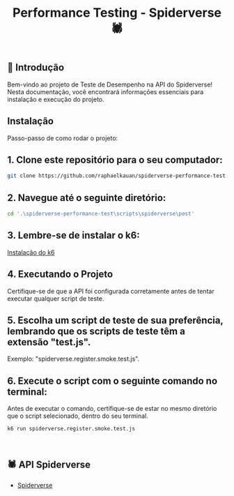<div align="center">
  <h1 style="display: inline-block; vertical-align: middle;">Performance Testing - Spiderverse 🕷️</h1>
</div>

## 📄 Introdução

Bem-vindo ao projeto de Teste de Desempenho na API do Spiderverse! Nesta documentação, você encontrará informações essenciais para instalação e execução do projeto.

## Instalação

Passo-passo de como rodar o projeto:

## 1. Clone este repositório para o seu computador:

```bash
git clone https://github.com/raphaelkauan/spiderverse-performance-test.git
```

## 2. Navegue até o seguinte diretório:

```bash
cd '.\spiderverse-performance-test\scripts\spiderverse\post'
```

## 3. Lembre-se de instalar o k6:

<a href="https://k6.io/docs/get-started/installation/"> Instalação do k6 </a>

## 4. Executando o Projeto

Certifique-se de que a API foi configurada corretamente antes de tentar executar qualquer script de teste.

## 5. Escolha um script de teste de sua preferência, lembrando que os scripts de teste têm a extensão "test.js".

Exemplo: "spiderverse.register.smoke.test.js".

## 6. Execute o script com o seguinte comando no terminal:

Antes de executar o comando, certifique-se de estar no mesmo diretório que o script selecionado, dentro do seu terminal.

```bash
k6 run spiderverse.register.smoke.test.js
```

<br>

## 🕷️ API Spiderverse

-   [Spiderverse](https://github.com/raphaelkauan/spiderverse.git)
